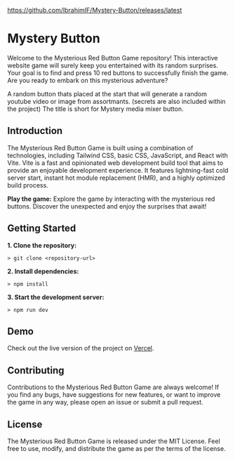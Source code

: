 https://github.com/IbrahimIF/Mystery-Button/releases/latest

# Mystery Button
Welcome to the Mysterious Red Button Game repository! This interactive website game will surely keep you entertained with its random surprises. Your goal is to find and press 10 red buttons to successfully finish the game. Are you ready to embark on this mysterious adventure?

A random button thats placed at the start that will generate a random youtube video or image from assortmants. 
(secrets are also included within the project) The title is short for Mystery media mixer button.

## Introduction
The Mysterious Red Button Game is built using a combination of technologies, including Tailwind CSS, basic CSS, JavaScript, and React with Vite. Vite is a fast and opinionated web development build tool that aims to provide an enjoyable development experience. It features lightning-fast cold server start, instant hot module replacement (HMR), and a highly optimized build process.

**Play the game:**
Explore the game by interacting with the mysterious red buttons. Discover the unexpected and enjoy the surprises that await!

## Getting Started
**1. Clone the repository:**
```
> git clone <repository-url>
```
**2. Install dependencies:**
```
> npm install
```
**3. Start the development server:**
```
> npm run dev
```
## Demo
Check out the live version of the project on [Vercel](https://mystery-button.vercel.app/).

## Contributing
Contributions to the Mysterious Red Button Game are always welcome! If you find any bugs, have suggestions for new features, or want to improve the game in any way, please open an issue or submit a pull request.

## License

The Mysterious Red Button Game is released under the MIT License. Feel free to use, modify, and distribute the game as per the terms of the license.


